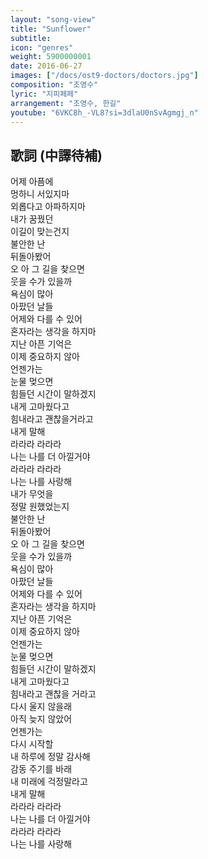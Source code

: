 ```yaml
---
layout: "song-view"
title: "Sunflower"
subtitle:
icon: "genres"
weight: 5900000001
date: 2016-06-27
images: ["/docs/ost9-doctors/doctors.jpg"]
composition: "조영수"
lyric: "지피페페"
arrangement: "조영수, 한길"
youtube: "6VKC8h_-VL8?si=3dlaU0nSvAgmgj_n"
---
```


## 歌詞 (中譯待補)

어제 아픔에  
멍하니 서있지마  
외롭다고 아파하지마  
내가 꿈꿨던  
이길이 맞는건지  
불안한 난  
뒤돌아봤어  
오 아 그 길을 찾으면  
웃을 수가 있을까  
욕심이 많아  
아팠던 날들  
어제와 다를 수 있어  
혼자라는 생각을 하지마  
지난 아픈 기억은  
이제 중요하지 않아  
언젠가는  
눈물 멎으면  
힘들던 시간이 말하겠지  
내게 고마웠다고  
힘내라고 괜찮을거라고  
내게 말해  
라라라 라라라  
나는 나를 더 아낄거야  
라라라 라라라  
나는 나를 사랑해  
내가 무엇을  
정말 원했었는지  
불안한 난  
뒤돌아봤어  
오 아 그 길을 찾으면  
웃을 수가 있을까  
욕심이 많아  
아팠던 날들  
어제와 다를 수 있어  
혼자라는 생각을 하지마  
지난 아픈 기억은  
이제 중요하지 않아  
언젠가는  
눈물 멎으면  
힘들던 시간이 말하겠지  
내게 고마웠다고  
힘내라고 괜찮을 거라고  
다시 울지 않을래  
아직 늦지 않았어  
언젠가는  
다시 시작할  
내 하루에 정말 감사해  
감동 주기를 바래  
내 미래에 걱정말라고  
내게 말해  
라라라 라라라  
나는 나를 더 아낄거야  
라라라 라라라  
나는 나를 사랑해  
